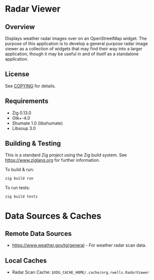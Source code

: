 # Radar Viewer

## Overview

Displays weather radar images over on an OpenStreetMap widget. The purpose of this application is to develop a general purpose 
radar image viewer as a collection of widgets that may find their way into a larger application, though it may be useful in and of itself as
a standalone application.

## License

See [COPYING](COPYING) for details.

## Requirements

* Zig 0.13.0
* Gtk+-4.0
* Shumate 1.0 (libshumate)
* Libsoup 3.0

## Building & Testing

This is a standard Zig project using the Zig build system. See https://www.ziglang.org for further information.

To build & run:

```bash
zig build run
```

To run tests:

``` shell
zig build tests
```

# Data Sources & Caches

## Remote Data Sources

* https://www.weather.gov/tg/general - For weather radar scan data.

## Local Caches

* Radar Scan Cache: `$XDG_CACHE_HOME/.cache/org.rwells.RadarViewer`
